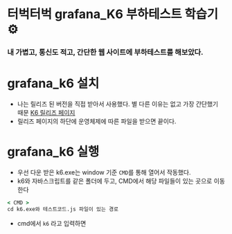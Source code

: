# 터벅터벅 grafana_K6 부하테스트 학습기 ⚙️
### 내 가볍고, 통신도 적고, 간단한 웹 사이트에 부하테스트를 해보았다.

[K6 릴리즈 페이지]: https://github.com/grafana/k6/releases
[K6 문서]: https://k6.io/docs/


# grafana_k6 설치
- 나는 릴리즈 된 버전을 직접 받아서 사용했다.
  별 다른 이유는 없고 가장 간단했기 때문 [K6 릴리즈 페이지]
- 릴리즈 페이지의 하단에 운영체제에 따른 파일을 받으면 끝이다.

# grafana_k6 실행
- 우선 다운 받은 k6.exe는 window 기준 `CMD`를 통해 열어서 작동했다.
- k6와 자바스크립트를 같은 폴더에 두고, CMD에서 해당 파일들이 있는 곳으로 이동한다

``` cmd
< CMD >
cd k6.exe와 테스트코드.js 파일이 있는 경로
```
- cmd에서 `k6` 라고 입력하면
